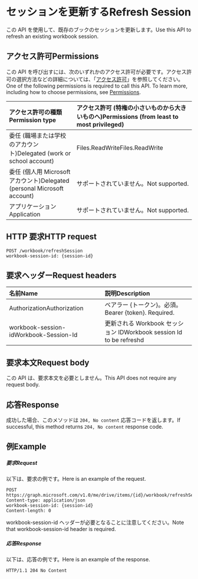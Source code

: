 # <a name="refresh-session"></a><span data-ttu-id="b0e82-101">セッションを更新する</span><span class="sxs-lookup"><span data-stu-id="b0e82-101">Refresh Session</span></span>

<span data-ttu-id="b0e82-102">この API を使用して、既存のブックのセッションを更新します。</span><span class="sxs-lookup"><span data-stu-id="b0e82-102">Use this API to refresh an existing workbook session.</span></span> 

## <a name="permissions"></a><span data-ttu-id="b0e82-103">アクセス許可</span><span class="sxs-lookup"><span data-stu-id="b0e82-103">Permissions</span></span>
<span data-ttu-id="b0e82-p101">この API を呼び出すには、次のいずれかのアクセス許可が必要です。アクセス許可の選択方法などの詳細については、「[アクセス許可](../../../concepts/permissions_reference.md)」を参照してください。</span><span class="sxs-lookup"><span data-stu-id="b0e82-p101">One of the following permissions is required to call this API. To learn more, including how to choose permissions, see [Permissions](../../../concepts/permissions_reference.md).</span></span>

|<span data-ttu-id="b0e82-106">アクセス許可の種類</span><span class="sxs-lookup"><span data-stu-id="b0e82-106">Permission type</span></span>      | <span data-ttu-id="b0e82-107">アクセス許可 (特権の小さいものから大きいものへ)</span><span class="sxs-lookup"><span data-stu-id="b0e82-107">Permissions (from least to most privileged)</span></span>              |
|:--------------------|:---------------------------------------------------------|
|<span data-ttu-id="b0e82-108">委任 (職場または学校のアカウント)</span><span class="sxs-lookup"><span data-stu-id="b0e82-108">Delegated (work or school account)</span></span> | <span data-ttu-id="b0e82-109">Files.ReadWrite</span><span class="sxs-lookup"><span data-stu-id="b0e82-109">Files.ReadWrite</span></span>    |
|<span data-ttu-id="b0e82-110">委任 (個人用 Microsoft アカウント)</span><span class="sxs-lookup"><span data-stu-id="b0e82-110">Delegated (personal Microsoft account)</span></span> | <span data-ttu-id="b0e82-111">サポートされていません。</span><span class="sxs-lookup"><span data-stu-id="b0e82-111">Not supported.</span></span>    |
|<span data-ttu-id="b0e82-112">アプリケーション</span><span class="sxs-lookup"><span data-stu-id="b0e82-112">Application</span></span> | <span data-ttu-id="b0e82-113">サポートされていません。</span><span class="sxs-lookup"><span data-stu-id="b0e82-113">Not supported.</span></span> |

## <a name="http-request"></a><span data-ttu-id="b0e82-114">HTTP 要求</span><span class="sxs-lookup"><span data-stu-id="b0e82-114">HTTP request</span></span>
<!-- { "blockType": "ignored" } -->
```http
POST /workbook/refreshSession
workbook-session-id: {session-id}
```
## <a name="request-headers"></a><span data-ttu-id="b0e82-115">要求ヘッダー</span><span class="sxs-lookup"><span data-stu-id="b0e82-115">Request headers</span></span>
| <span data-ttu-id="b0e82-116">名前</span><span class="sxs-lookup"><span data-stu-id="b0e82-116">Name</span></span>       | <span data-ttu-id="b0e82-117">説明</span><span class="sxs-lookup"><span data-stu-id="b0e82-117">Description</span></span>|
|:---------------|:----------|
| <span data-ttu-id="b0e82-118">Authorization</span><span class="sxs-lookup"><span data-stu-id="b0e82-118">Authorization</span></span>  | <span data-ttu-id="b0e82-p102">ベアラー {トークン}。必須。</span><span class="sxs-lookup"><span data-stu-id="b0e82-p102">Bearer {token}. Required.</span></span> |
| <span data-ttu-id="b0e82-121">workbook-session-id</span><span class="sxs-lookup"><span data-stu-id="b0e82-121">Workbook-Session-Id</span></span> | <span data-ttu-id="b0e82-122">更新される Workbook セッション ID</span><span class="sxs-lookup"><span data-stu-id="b0e82-122">Workbook session Id to be refreshd</span></span> |

## <a name="request-body"></a><span data-ttu-id="b0e82-123">要求本文</span><span class="sxs-lookup"><span data-stu-id="b0e82-123">Request body</span></span>
<span data-ttu-id="b0e82-124">この API は、要求本文を必要としません。</span><span class="sxs-lookup"><span data-stu-id="b0e82-124">This API does not require any request body.</span></span>

## <a name="response"></a><span data-ttu-id="b0e82-125">応答</span><span class="sxs-lookup"><span data-stu-id="b0e82-125">Response</span></span>

<span data-ttu-id="b0e82-126">成功した場合、このメソッドは `204, No content` 応答コードを返します。</span><span class="sxs-lookup"><span data-stu-id="b0e82-126">If successful, this method returns `204, No content` response code.</span></span>

## <a name="example"></a><span data-ttu-id="b0e82-127">例</span><span class="sxs-lookup"><span data-stu-id="b0e82-127">Example</span></span>
##### <a name="request"></a><span data-ttu-id="b0e82-128">要求</span><span class="sxs-lookup"><span data-stu-id="b0e82-128">Request</span></span>
<span data-ttu-id="b0e82-129">以下は、要求の例です。</span><span class="sxs-lookup"><span data-stu-id="b0e82-129">Here is an example of the request.</span></span>
<!-- {
  "blockType": "request",
  "name": "refresh_excel_session"
}-->
```http
POST https://graph.microsoft.com/v1.0/me/drive/items/{id}/workbook/refreshSession
Content-type: application/json
workbook-session-id: {session-id}
Content-length: 0

```

<span data-ttu-id="b0e82-130">workbook-session-id ヘッダーが必要となることに注意してください。</span><span class="sxs-lookup"><span data-stu-id="b0e82-130">Note that workbook-session-id header is required.</span></span> 


##### <a name="response"></a><span data-ttu-id="b0e82-131">応答</span><span class="sxs-lookup"><span data-stu-id="b0e82-131">Response</span></span>
<span data-ttu-id="b0e82-132">以下は、応答の例です。</span><span class="sxs-lookup"><span data-stu-id="b0e82-132">Here is an example of the response.</span></span> 

<!-- {
  "blockType": "response",
  "truncated": true
} -->
```http
HTTP/1.1 204 No Content
```